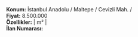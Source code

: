 ## 

**Konum:** İstanbul Anadolu / Maltepe / Cevizli Mah. /  
**Fiyat:** 8.500.000  
**Özellikler:**  |  m² |   
**İlan Numarası:** 
